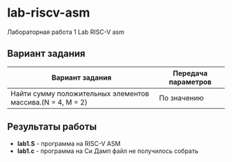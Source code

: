 # lab-riscv-asm

Лабораторная работа 1 Lab RISC-V asm

## Вариант задания

Вариант задания | Передача параметров
--------------- | -------------
Найти сумму положительных элементов массива.(N = 4, M = 2) | 	По значению

## Результаты работы

* **lab1.S** - программа на RISC-V ASM
* **lab1.c** - программа на Си
Дамп файл не получилось собрать
